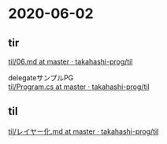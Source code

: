 # 2020-06-02

## tir
[til/06\.md at master · takahashi\-prog/til](https://github.com/takahashi-prog/til/blob/master/tir/2020/06.md#02)

delegateサンプルPG  
[til/Program\.cs at master · takahashi\-prog/til](https://github.com/takahashi-prog/til/blob/master/2020/06/Program.cs)
## til
[til/レイヤー化\.md at master · takahashi\-prog/til](https://github.com/takahashi-prog/til/blob/master/Cacoo/%E3%83%AC%E3%82%A4%E3%83%A4%E3%83%BC%E5%8C%96.md#%E3%83%AC%E3%82%A4%E3%83%A4%E3%83%BC%E5%8C%96)